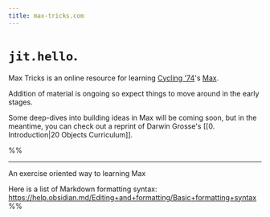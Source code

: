 ```yaml
---
title: max-tricks.com
---
```


# `jit.hello`.

Max Tricks is an online resource for learning [Cycling '74](https://cycling74.com)'s [Max](https://cycling74.com/products/max).

Addition of material is ongoing so expect things to move around in the early stages.

Some deep-dives into building ideas in Max will be coming soon, but in the meantime, you can check out a reprint of Darwin Grosse's [[0. Introduction|20 Objects Curriculum]].


%%

---

An exercise oriented way to learning Max

Here is a list of Markdown formatting syntax:
https://help.obsidian.md/Editing+and+formatting/Basic+formatting+syntax
%%


